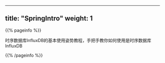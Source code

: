 
---
title: "SpringIntro"
weight: 1
---

{{% pageinfo %}}


时序数据库InfluxDB的基本使用姿势教程，手把手教你如何使用是时序数据库InfluxDB


{{% /pageinfo %}}

